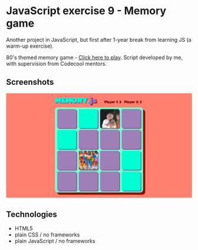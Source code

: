 # JavaScript exercise 9 - Memory game
Another project in JavaScript, but first after 1-year break from learning JS (a warm-up exercise).

80's themed memory game - [Click here to play](https://karbudzik.github.io/JavaScript-exercise-9-Memory-game/index.html).
Script developed by me, with supervision from Codecool mentors.

## Screenshots
![Memory_screenshot](img/screenshot.jpg)

## Technologies
* HTML5
* plain CSS / no frameworks
* plain JavaScript / no frameworks
